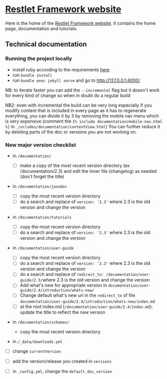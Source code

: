 # [Restlet Framework website](https://restlet.talend.com/)

Here is the home of the [Restlet Framework website](https://restlet.talend.com/). It contains the home page, documentation and tutorials.

## Technical documentation

### Running the project locally

- install ruby according to the requirements [here](https://jekyllrb.com/docs/)
- run `bundle install`
- run `bundle exec jekyll serve` and go to http://127.0.0.1:4000/

NB: to iterate faster you can add the `--incremental` flag but it doesn't work for every kind of change so when in doubt do a regular build

NB2: even with incremental the build can be very long especially if you modify content that is included in every page as it has to regenerate everything, you can divide it by 3 by removing the mobile nav menu which is very expensive (comment the `{% include documentation/mobile-nav.html %}` in `_includes/documentation/contentView.html`)
You can further reduce it by deleting parts of the doc or versions you are not working on.

### New major version checklist

- in `/documentation/` 
  - [ ] make a copy of the most recent version directory (ex /documentation/2.3) and edit the inner file (changelog) as needed (don't forget the title)
  
- in `/documentation/javadoc`
  - [ ] copy the most recent version directory
  - [ ] do a search and replace of `version: '2.3'` where 2.3 is the old version and change the version
  
- in `/documentation/tutorials`
  - [ ] copy the most recent version directory
  - [ ] do a search and replace of `version: '2.3'` where 2.3 is the old version and change the version
  
- in `/documentation/user-guide`
  - [ ] copy the most recent version directory
  - [ ] do a search and replace of `version: '2.3'` where 2.3 is the old version and change the version
  - [ ] do a search and replace of `redirect_to: /documentation/user-guide/2.3/`where 2.3 is the old version and change the version
  - [ ] Add what's new for appropriate version in `documentation/user-guide/2.4/introduction/whats-new/`
  - [ ] Change default what's new url in the `redirect_to` of file `documentation/user-guide/2.4/introduction/whats-new/index.md`
  - [ ] at the root index.md (`/documentation/user-guide/2.4/index.md`): update the title to reflect the new version 

- in `/documentation/schemas/`
  - copy the most recent version directory
  
- in `/_data/downloads.yml`
 - [ ] change `currentVersion`
 - [ ] add the version/release you created in `versions`
 
- [ ] in `_config.yml`, change the `default_doc_version`

